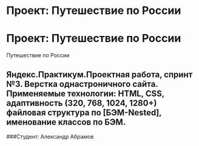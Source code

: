 # Проект: Путешествие по России

# Проект: Путешествие по России
Путешествие по России
## Яндекс.Практикум.Проектная работа, спринт №3. Верстка однастроничного сайта. Применяемые технологии: HTML, CSS, адаптивность (320, 768, 1024, 1280+) файловая структура по [БЭМ-Nested], именование классов по БЭМ.
###Студент: Александр Абрамов
